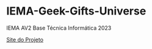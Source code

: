 # IEMA-Geek-Gifts-Universe
IEMA AV2 Base Técnica Informática 2023

[Site do Projeto](https://iema-geek-gifts-universe.vercel.app/)
